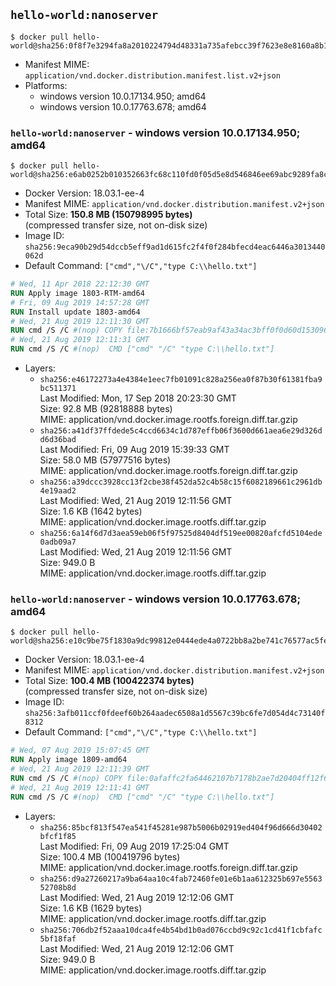 ## `hello-world:nanoserver`

```console
$ docker pull hello-world@sha256:0f8f7e3294fa8a2010224794d48331a735afebcc39f7623e8e8160a8b16424bf
```

-	Manifest MIME: `application/vnd.docker.distribution.manifest.list.v2+json`
-	Platforms:
	-	windows version 10.0.17134.950; amd64
	-	windows version 10.0.17763.678; amd64

### `hello-world:nanoserver` - windows version 10.0.17134.950; amd64

```console
$ docker pull hello-world@sha256:e6ab0252b010352663fc68c110fd0f05d5e8d546846ee69abc9289fa8c8ce118
```

-	Docker Version: 18.03.1-ee-4
-	Manifest MIME: `application/vnd.docker.distribution.manifest.v2+json`
-	Total Size: **150.8 MB (150798995 bytes)**  
	(compressed transfer size, not on-disk size)
-	Image ID: `sha256:9eca90b29d54dccb5eff9ad1d615fc2f4f0f284bfecd4eac6446a3013440062d`
-	Default Command: `["cmd","\/C","type C:\\hello.txt"]`

```dockerfile
# Wed, 11 Apr 2018 22:12:30 GMT
RUN Apply image 1803-RTM-amd64
# Fri, 09 Aug 2019 14:57:28 GMT
RUN Install update 1803-amd64
# Wed, 21 Aug 2019 12:11:30 GMT
RUN cmd /S /C #(nop) COPY file:7b1666bf57eab9af43a34ac3bff0f0d60d153096912881d488e2dd82ff129a57 in C: 
# Wed, 21 Aug 2019 12:11:31 GMT
RUN cmd /S /C #(nop)  CMD ["cmd" "/C" "type C:\\hello.txt"]
```

-	Layers:
	-	`sha256:e46172273a4e4384e1eec7fb01091c828a256ea0f87b30f61381fba9bc511371`  
		Last Modified: Mon, 17 Sep 2018 20:23:30 GMT  
		Size: 92.8 MB (92818888 bytes)  
		MIME: application/vnd.docker.image.rootfs.foreign.diff.tar.gzip
	-	`sha256:a41df37ffdede5c4ccd6634c1d787effb06f3600d661aea6e29d326dd6d36bad`  
		Last Modified: Fri, 09 Aug 2019 15:39:33 GMT  
		Size: 58.0 MB (57977516 bytes)  
		MIME: application/vnd.docker.image.rootfs.foreign.diff.tar.gzip
	-	`sha256:a39dccc3928cc13f2cbe38f452da52c4b58c15f6082189661c2961db4e19aad2`  
		Last Modified: Wed, 21 Aug 2019 12:11:56 GMT  
		Size: 1.6 KB (1642 bytes)  
		MIME: application/vnd.docker.image.rootfs.diff.tar.gzip
	-	`sha256:6a14f6d7d3aea59eb06f5f97525d8404df519ee00820afcfd5104ede0adb09a7`  
		Last Modified: Wed, 21 Aug 2019 12:11:56 GMT  
		Size: 949.0 B  
		MIME: application/vnd.docker.image.rootfs.diff.tar.gzip

### `hello-world:nanoserver` - windows version 10.0.17763.678; amd64

```console
$ docker pull hello-world@sha256:e10c9be75f1830a9dc99812e0444ede4a0722bb8a2be741c76577ac5fec16114
```

-	Docker Version: 18.03.1-ee-4
-	Manifest MIME: `application/vnd.docker.distribution.manifest.v2+json`
-	Total Size: **100.4 MB (100422374 bytes)**  
	(compressed transfer size, not on-disk size)
-	Image ID: `sha256:3afb011ccf0fdeef60b264aadec6508a1d5567c39bc6fe7d054d4c73140f8312`
-	Default Command: `["cmd","\/C","type C:\\hello.txt"]`

```dockerfile
# Wed, 07 Aug 2019 15:07:45 GMT
RUN Apply image 1809-amd64
# Wed, 21 Aug 2019 12:11:39 GMT
RUN cmd /S /C #(nop) COPY file:0afaffc2fa64462107b7178b2ae7d20404ff12f637eabe3a8046192b9d9a0338 in C: 
# Wed, 21 Aug 2019 12:11:41 GMT
RUN cmd /S /C #(nop)  CMD ["cmd" "/C" "type C:\\hello.txt"]
```

-	Layers:
	-	`sha256:85bcf813f547ea541f45281e987b5006b02919ed404f96d666d30402bfcf1f85`  
		Last Modified: Fri, 09 Aug 2019 17:25:04 GMT  
		Size: 100.4 MB (100419796 bytes)  
		MIME: application/vnd.docker.image.rootfs.foreign.diff.tar.gzip
	-	`sha256:d9a27260217a9ba64aa10c4fab72460fe01e6b1aa612325b697e556352708b8d`  
		Last Modified: Wed, 21 Aug 2019 12:12:06 GMT  
		Size: 1.6 KB (1629 bytes)  
		MIME: application/vnd.docker.image.rootfs.diff.tar.gzip
	-	`sha256:706db2f52aaa10dca4fe4b54bd1b0ad076ccbd9c92c1cd41f1cbfafc5bf18faf`  
		Last Modified: Wed, 21 Aug 2019 12:12:06 GMT  
		Size: 949.0 B  
		MIME: application/vnd.docker.image.rootfs.diff.tar.gzip
